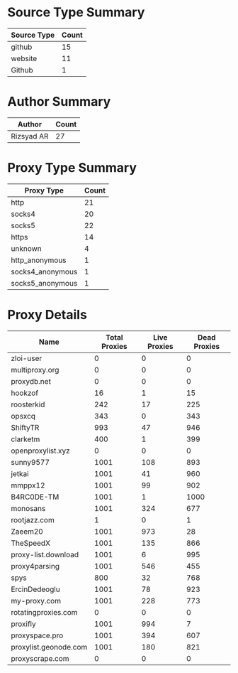 # Source Type Summary

| Source Type | Count |
|-------------|-------|
| github | 15 |
| website | 11 |
| Github | 1 |


# Author Summary

| Author | Count |
|--------|-------|
| Rizsyad AR | 27 |


# Proxy Type Summary

| Proxy Type | Count |
|------------|-------|
| http | 21 |
| socks4 | 20 |
| socks5 | 22 |
| https | 14 |
| unknown | 4 |
| http_anonymous | 1 |
| socks4_anonymous | 1 |
| socks5_anonymous | 1 |


# Proxy Details

| Name | Total Proxies | Live Proxies | Dead Proxies |
|------|---------------|--------------|---------------|
| zloi-user | 0 | 0 | 0 |
| multiproxy.org | 0 | 0 | 0 |
| proxydb.net | 0 | 0 | 0 |
| hookzof | 16 | 1 | 15 |
| roosterkid | 242 | 17 | 225 |
| opsxcq | 343 | 0 | 343 |
| ShiftyTR | 993 | 47 | 946 |
| clarketm | 400 | 1 | 399 |
| openproxylist.xyz | 0 | 0 | 0 |
| sunny9577 | 1001 | 108 | 893 |
| jetkai | 1001 | 41 | 960 |
| mmppx12 | 1001 | 99 | 902 |
| B4RC0DE-TM | 1001 | 1 | 1000 |
| monosans | 1001 | 324 | 677 |
| rootjazz.com | 1 | 0 | 1 |
| Zaeem20 | 1001 | 973 | 28 |
| TheSpeedX | 1001 | 135 | 866 |
| proxy-list.download | 1001 | 6 | 995 |
| proxy4parsing | 1001 | 546 | 455 |
| spys | 800 | 32 | 768 |
| ErcinDedeoglu | 1001 | 78 | 923 |
| my-proxy.com | 1001 | 228 | 773 |
| rotatingproxies.com | 0 | 0 | 0 |
| proxifly | 1001 | 994 | 7 |
| proxyspace.pro | 1001 | 394 | 607 |
| proxylist.geonode.com | 1001 | 180 | 821 |
| proxyscrape.com | 0 | 0 | 0 |
